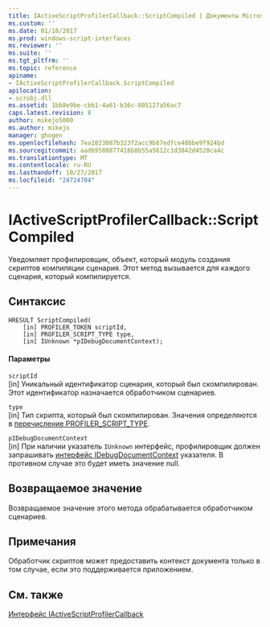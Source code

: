 ```yaml
---
title: IActiveScriptProfilerCallback::ScriptCompiled | Документы Microsoft
ms.custom: ''
ms.date: 01/18/2017
ms.prod: windows-script-interfaces
ms.reviewer: ''
ms.suite: ''
ms.tgt_pltfrm: ''
ms.topic: reference
apiname:
- IActiveScriptProfilerCallback.ScriptCompiled
apilocation:
- scrobj.dll
ms.assetid: 1bb8e9be-cbb1-4a61-b36c-805127a56ac7
caps.latest.revision: 8
author: mikejo5000
ms.author: mikejo
manager: ghogen
ms.openlocfilehash: 7ea1823087b323f2acc9b87edfce48bbe9f924bd
ms.sourcegitcommit: aadb9588877418b8b55a5612c1d3842d4520ca4c
ms.translationtype: MT
ms.contentlocale: ru-RU
ms.lasthandoff: 10/27/2017
ms.locfileid: "24724704"
---
```

# <a name="iactivescriptprofilercallbackscriptcompiled"></a>IActiveScriptProfilerCallback::ScriptCompiled
Уведомляет профилировщик, объект, который модуль создания скриптов компиляции сценария. Этот метод вызывается для каждого сценария, который компилируется.  
  
## <a name="syntax"></a>Синтаксис  
  
```  
HRESULT ScriptCompiled(  
    [in] PROFILER_TOKEN scriptId,  
    [in] PROFILER_SCRIPT_TYPE type,  
    [in] IUnknown *pIDebugDocumentContext);  
```  
  
#### <a name="parameters"></a>Параметры  
 `scriptId`  
 [in] Уникальный идентификатор сценария, который был скомпилирован. Этот идентификатор назначается обработчиком сценариев.  
  
 `type`  
 [in] Тип скрипта, который был скомпилирован. Значения определяются в [перечисление PROFILER_SCRIPT_TYPE](../../winscript/reference/profiler-script-type-enumeration.md).  
  
 `pIDebugDocumentContext`  
 [in] При наличии указатель `IUnknown` интерфейс, профилировщик должен запрашивать [интерфейс IDebugDocumentContext](../../winscript/reference/idebugdocumentcontext-interface.md) указателя. В противном случае это будет иметь значение null.  
  
## <a name="return-value"></a>Возвращаемое значение  
 Возвращаемое значение этого метода обрабатывается обработчиком сценариев.  
  
## <a name="remarks"></a>Примечания  
 Обработчик скриптов может предоставить контекст документа только в том случае, если это поддерживается приложением.  
  
## <a name="see-also"></a>См. также  
 [Интерфейс IActiveScriptProfilerCallback](../../winscript/reference/iactivescriptprofilercallback-interface.md)